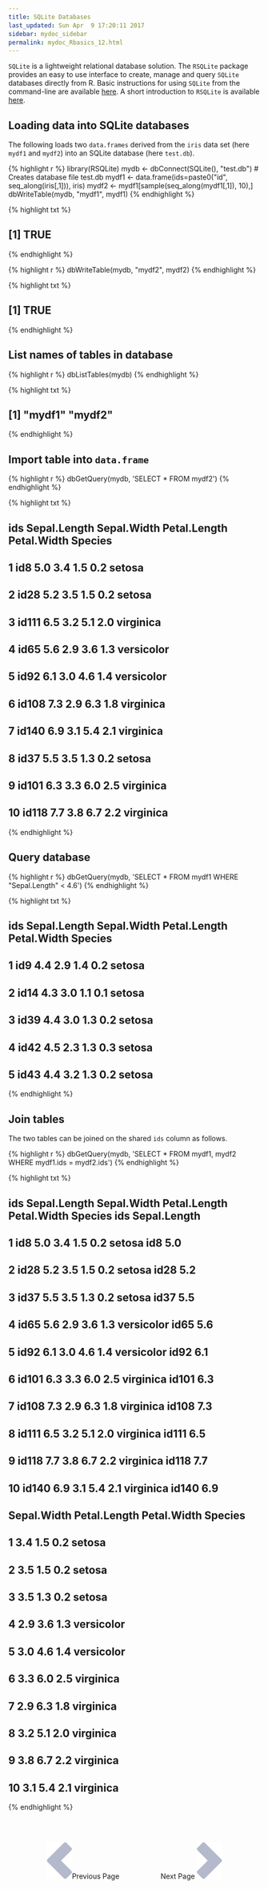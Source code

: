 ```yaml
---
title: SQLite Databases
last_updated: Sun Apr  9 17:20:11 2017
sidebar: mydoc_sidebar
permalink: mydoc_Rbasics_12.html
---
```


`SQLite` is a lightweight relational database solution. The `RSQLite` package provides an easy to use interface to create, manage and query `SQLite` databases directly from R. Basic instructions
for using `SQLite` from the command-line are available [here](https://www.sqlite.org/cli.html). A short introduction to `RSQLite` is available [here](https://github.com/rstats-db/RSQLite/blob/master/vignettes/RSQLite.Rmd).

## Loading data into SQLite databases

The following loads two `data.frames` derived from the `iris` data set (here `mydf1` and `mydf2`) 
into an SQLite database (here `test.db`).


{% highlight r %}
library(RSQLite)
mydb <- dbConnect(SQLite(), "test.db") # Creates database file test.db
mydf1 <- data.frame(ids=paste0("id", seq_along(iris[,1])), iris)
mydf2 <- mydf1[sample(seq_along(mydf1[,1]), 10),]
dbWriteTable(mydb, "mydf1", mydf1)
{% endhighlight %}

{% highlight txt %}
## [1] TRUE
{% endhighlight %}

{% highlight r %}
dbWriteTable(mydb, "mydf2", mydf2)
{% endhighlight %}

{% highlight txt %}
## [1] TRUE
{% endhighlight %}

## List names of tables in database


{% highlight r %}
dbListTables(mydb)
{% endhighlight %}

{% highlight txt %}
## [1] "mydf1" "mydf2"
{% endhighlight %}

## Import table into `data.frame`


{% highlight r %}
dbGetQuery(mydb, 'SELECT * FROM mydf2')
{% endhighlight %}

{% highlight txt %}
##      ids Sepal.Length Sepal.Width Petal.Length Petal.Width    Species
## 1    id8          5.0         3.4          1.5         0.2     setosa
## 2   id28          5.2         3.5          1.5         0.2     setosa
## 3  id111          6.5         3.2          5.1         2.0  virginica
## 4   id65          5.6         2.9          3.6         1.3 versicolor
## 5   id92          6.1         3.0          4.6         1.4 versicolor
## 6  id108          7.3         2.9          6.3         1.8  virginica
## 7  id140          6.9         3.1          5.4         2.1  virginica
## 8   id37          5.5         3.5          1.3         0.2     setosa
## 9  id101          6.3         3.3          6.0         2.5  virginica
## 10 id118          7.7         3.8          6.7         2.2  virginica
{% endhighlight %}

## Query database


{% highlight r %}
dbGetQuery(mydb, 'SELECT * FROM mydf1 WHERE "Sepal.Length" < 4.6')
{% endhighlight %}

{% highlight txt %}
##    ids Sepal.Length Sepal.Width Petal.Length Petal.Width Species
## 1  id9          4.4         2.9          1.4         0.2  setosa
## 2 id14          4.3         3.0          1.1         0.1  setosa
## 3 id39          4.4         3.0          1.3         0.2  setosa
## 4 id42          4.5         2.3          1.3         0.3  setosa
## 5 id43          4.4         3.2          1.3         0.2  setosa
{% endhighlight %}

## Join tables

The two tables can be joined on the shared `ids` column as follows. 


{% highlight r %}
dbGetQuery(mydb, 'SELECT * FROM mydf1, mydf2 WHERE mydf1.ids = mydf2.ids')
{% endhighlight %}

{% highlight txt %}
##      ids Sepal.Length Sepal.Width Petal.Length Petal.Width    Species   ids Sepal.Length
## 1    id8          5.0         3.4          1.5         0.2     setosa   id8          5.0
## 2   id28          5.2         3.5          1.5         0.2     setosa  id28          5.2
## 3   id37          5.5         3.5          1.3         0.2     setosa  id37          5.5
## 4   id65          5.6         2.9          3.6         1.3 versicolor  id65          5.6
## 5   id92          6.1         3.0          4.6         1.4 versicolor  id92          6.1
## 6  id101          6.3         3.3          6.0         2.5  virginica id101          6.3
## 7  id108          7.3         2.9          6.3         1.8  virginica id108          7.3
## 8  id111          6.5         3.2          5.1         2.0  virginica id111          6.5
## 9  id118          7.7         3.8          6.7         2.2  virginica id118          7.7
## 10 id140          6.9         3.1          5.4         2.1  virginica id140          6.9
##    Sepal.Width Petal.Length Petal.Width    Species
## 1          3.4          1.5         0.2     setosa
## 2          3.5          1.5         0.2     setosa
## 3          3.5          1.3         0.2     setosa
## 4          2.9          3.6         1.3 versicolor
## 5          3.0          4.6         1.4 versicolor
## 6          3.3          6.0         2.5  virginica
## 7          2.9          6.3         1.8  virginica
## 8          3.2          5.1         2.0  virginica
## 9          3.8          6.7         2.2  virginica
## 10         3.1          5.4         2.1  virginica
{% endhighlight %}


<br><br><center><a href="mydoc_Rbasics_11.html"><img src="images/left_arrow.png" alt="Previous page."></a>Previous Page &nbsp; &nbsp; &nbsp; &nbsp; &nbsp; &nbsp; &nbsp; &nbsp; &nbsp; &nbsp; Next Page
<a href="mydoc_Rbasics_13.html"><img src="images/right_arrow.png" alt="Next page."></a></center>
